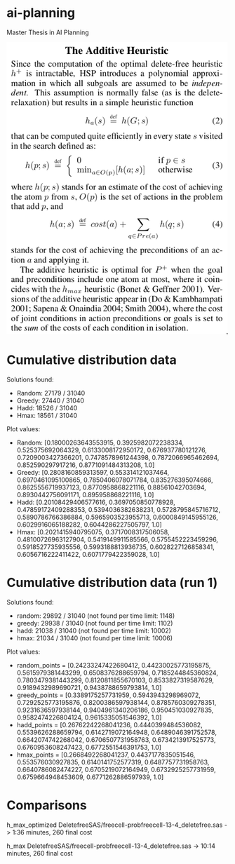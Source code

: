 # ai-planning
Master Thesis in AI Planning

![Additive heuristic definition](images/h_add.png)

# Cumulative distribution data

Solutions found:
- Random: 27179 / 31040
- Greedy: 27440 / 31040
- Hadd: 18526 / 31040
- Hmax: 18561 / 31040

Plot values:
- Random:  [0.18000263643553915, 0.3925982072238334, 0.525375692064329, 0.6133008172950172, 0.676937780121276, 0.7209003427366201, 0.7478578961244398, 0.7872066965462694, 0.852590297917216, 0.8771091484313208, 1.0]
- Greedy:  [0.2808160859313597, 0.553314121037464, 0.6970461095100865, 0.7850406078071784, 0.835276395074666, 0.8625556719937123, 0.8770958868221116, 0.88561042703694, 0.8930442756091171, 0.895958868221116, 1.0]
- Hadd:  [0.20108429406577616, 0.3697050850778928, 0.47859172409288353, 0.5394036382638231, 0.5728795845716712, 0.5890786766386884, 0.5965903523955713, 0.6000849145955126, 0.6029916065188282, 0.6044286227505797, 1.0]
- Hmax:  [0.2021415940795075, 0.3717008317506058, 0.48100726963127904, 0.5419149911585566, 0.5755452223459296, 0.5918527735935556, 0.5993188813936735, 0.6028227126858341, 0.6056716222411422, 0.6071779422359028, 1.0]

# Cumulative distribution data (run 1)

Solutions found:
- random: 29892 / 31040 (not found per time limit: 1148)
- greedy: 29938 / 31040 (not found per time limit: 1102)
- hadd:   21038 / 31040 (not found per time limit: 10002)
- hmax:   21034 / 31040 (not found per time limit: 10006)

Plot values:
- random_points =  [0.24233247422680412, 0.44230025773195875, 0.5615979381443299, 0.6508376288659794, 0.7185244845360824, 0.7803479381443299, 0.8120811855670103, 0.8533827319587629, 0.9189432989690721, 0.9438788659793814, 1.0]
- greedy_points =  [0.3389175257731959, 0.5943943298969072, 0.7292525773195876, 0.8200386597938144, 0.8785760309278351, 0.9231636597938144, 0.9404961340206186, 0.950451030927835, 0.9582474226804124, 0.9615335051546392, 1.0]
- hadd_points =  [0.26762242268041236, 0.4440399484536082, 0.5539626288659794, 0.6142719072164948, 0.6489046391752578, 0.6642074742268042, 0.6706507731958763, 0.6734213917525773, 0.6760953608247423, 0.6772551546391753, 1.0]
- hmax_points =  [0.2668492268041237, 0.4437177835051546, 0.553576030927835, 0.6140141752577319, 0.6487757731958763, 0.6640786082474227, 0.6705219072164949, 0.6732925257731959, 0.6759664948453609, 0.6771262886597939, 1.0]

# Comparisons

h_max_optimized DeletefreeSAS/freecell-probfreecell-13-4_deletefree.sas -> 1:36 minutes, 260 final cost

h_max DeletefreeSAS/freecell-probfreecell-13-4_deletefree.sas -> 10:14 minutes, 260 final cost
